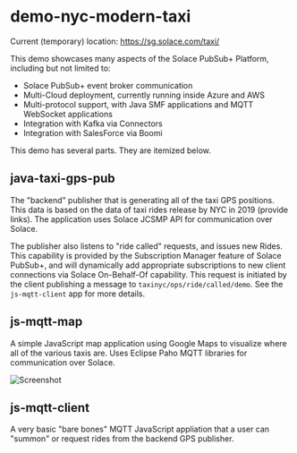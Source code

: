 # demo-nyc-modern-taxi

Current (temporary) location: https://sg.solace.com/taxi/

This demo showcases many aspects of the Solace PubSub+ Platform, including but not limited to:

 - Solace PubSub+ event broker communication
 - Multi-Cloud deployment, currently running inside Azure and AWS
 - Multi-protocol support, with Java SMF applications and MQTT WebSocket applications
 - Integration with Kafka via Connectors
 - Integration with SalesForce via Boomi

This demo has several parts.  They are itemized below.


## java-taxi-gps-pub

The "backend" publisher that is generating all of the taxi GPS positions.  This data is based on the data of taxi rides release by NYC in 2019 (provide links).  The application uses Solace JCSMP API for communication over Solace.

The publisher also listens to "ride called" requests, and issues new Rides. This capability is provided by the Subscription Manager feature of Solace PubSub+, and will dynamically add appropriate subscriptions to new client connections via Solace On-Behalf-Of capability. This request is initiated by the client publishing a message to `taxinyc/ops/ride/called/demo`.  See the `js-mqtt-client` app for more details.



## js-mqtt-map

A simple JavaScript map application using Google Maps to visualize where all of the various taxis are. Uses Eclipse Paho MQTT libraries for communication over Solace.

![Screenshot](https://github.com/aaron-613/demo-nyc-modern-taxi/blob/master/map.jpg "Screenshott")



## js-mqtt-client

A very basic "bare bones" MQTT JavaScript appliation that a user can "summon" or request rides from the backend GPS publisher.





